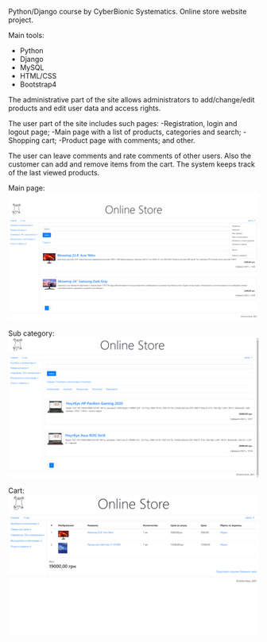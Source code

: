 Python/Django course by CyberBionic Systematics.
Online store website project.

Main tools:
  - Python
  - Django
  - MySQL
  - HTML/CSS
  - Bootstrap4

The administrative part of the site allows administrators to add/change/edit products and edit user data and access rights.

The user part of the site includes such pages:
  -Registration, login and logout page;
  -Main page with a list of products, categories and search;
  -Shopping cart;
  -Product page with comments;
  and other.

The user can leave comments and rate comments of other users. Also the customer can add and remove items from the cart. The system keeps track of the last viewed products.

Main page:
![](https://github.com/Leu-s/OnlineStore-Django/blob/main/media/github/main.png)

Sub category:
![](https://github.com/Leu-s/OnlineStore-Django/blob/main/media/github/subcategory.png)

Cart:
![](https://github.com/Leu-s/OnlineStore-Django/blob/main/media/github/cart.png)
